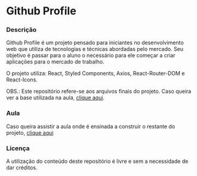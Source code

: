 # Github Profile

### Descrição

Github Profile é um projeto pensado para iniciantes no desenvolvimento web que utiliza de tecnologias e técnicas abordadas pelo mercado. Seu objetivo é passar para o aluno o necessário para ele começar a criar aplicações para o mercado de trabalho.

O projeto utiliza: React, Styled Components, Axios, React-Router-DOM e React-Icons.

OBS.: Este repositório refere-se aos arquivos finais do projeto. Caso queira ver a base utilizada na aula, [clique aqui](https://github.com/anthonyvii27/ytb-github-profile-base).

### Aula

Caso queira assistir a aula onde é ensinada a construir o restante do projeto, [clique aqui](https://www.youtube.com/watch?v=kqp1lNnv6K8)

### Licença

A utilização do conteúdo deste repositório é livre e sem a necessidade de dar créditos.
